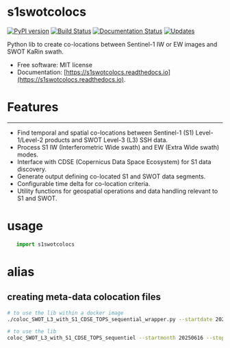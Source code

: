 
# s1swotcolocs

[![PyPI version](https://img.shields.io/pypi/v/s1swotcolocs.svg)](https://pypi.python.org/pypi/s1swotcolocs)
[![Build Status](https://img.shields.io/travis/agrouaze/s1swotcolocs.svg)](https://travis-ci.com/agrouaze/s1swotcolocs)
[![Documentation Status](https://readthedocs.org/projects/s1swotcolocs/badge/?version=latest)](https://s1swotcolocs.readthedocs.io/en/latest/?version=latest)
[![Updates](https://pyup.io/repos/github/agrouaze/s1swotcolocs/shield.svg)](https://pyup.io/repos/github/agrouaze/s1swotcolocs/)

Python lib to create co-locations between Sentinel-1 IW or EW images and SWOT KaRin swath.

*   Free software: MIT license
*   Documentation: [https://s1swotcolocs.readthedocs.io](https://s1swotcolocs.readthedocs.io).

# Features
--------

*   Find temporal and spatial co-locations between Sentinel-1 (S1) Level-1/Level-2 products and SWOT Level-3 (L3) SSH data.
*   Process S1 IW (Interferometric Wide swath) and EW (Extra Wide swath) modes.
*   Interface with CDSE (Copernicus Data Space Ecosystem) for S1 data discovery.
*   Generate output defining co-located S1 and SWOT data segments.
*   Configurable time delta for co-location criteria.
*   Utility functions for geospatial operations and data handling relevant to S1 and SWOT.

# usage
```python
   import s1swotcolocs
```

# alias

## creating meta-data colocation files
```bash
# to use the lib within a docker image
./coloc_SWOT_L3_with_S1_CDSE_TOPS_sequential_wrapper.py --startdate 20250616 --stopdate 20250616 --confpath src/s1swotcolocs/localconfig.yml

# to use the lib
coloc_SWOT_L3_with_S1_CDSE_TOPS_sequentiel --startmonth 20250616 --stopmonth 20250616 --confpath src/s1swotcolocs/localconfig.yml --outputdir /tmp/
```
